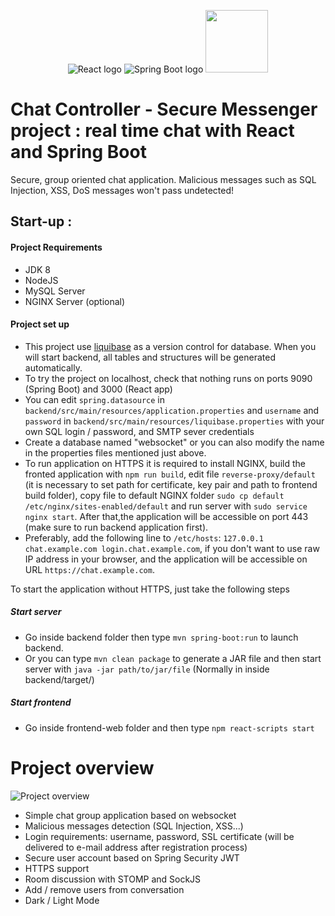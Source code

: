 <div align="center">

   ![React logo](assets/react.png "React logo")
   ![Spring Boot logo](assets/springboot.png "Sprint boot logo")
   <img src="https://miro.medium.com/max/1400/1*MbZY_t47eV_ZMATRT-q_LQ.jpeg" height="100">
</div>

# Chat Controller - Secure Messenger project : real time chat with React and Spring Boot

Secure, group oriented chat application. Malicious messages such as SQL Injection, XSS, DoS messages won't pass undetected! 

## Start-up :

#### Project Requirements

- JDK 8
- NodeJS
- MySQL Server
- NGINX Server (optional)

#### Project set up

- This project use [liquibase](https://www.liquibase.org/) as a version control for database. When you will start backend, all tables and structures will be generated automatically.
- To try the project on localhost, check that nothing runs on ports 9090 (Spring Boot) and 3000 (React app)
- You can edit ````spring.datasource```` in ```backend/src/main/resources/application.properties```  and ```username``` and ```password``` in ```backend/src/main/resources/liquibase.properties``` with your own SQL login / password, and SMTP sever credentials
- Create a database named "websocket" or you can also modify the name in the properties files mentioned just above.
- To run application on HTTPS it is required to install NGINX, build the fronted application with ```npm run build```, edit file ```reverse-proxy/default``` (it is necessary to set path for certificate, key pair and path to frontend build folder), copy file to default NGINX folder ```sudo cp default /etc/nginx/sites-enabled/default``` and run server with ```sudo service nginx start```. After that,the application will be accessible on port 443 (make sure to run backend application first).
- Preferably, add the following line to ```/etc/hosts```: ```127.0.0.1 chat.example.com login.chat.example.com```, if you don't want to use raw IP address in your browser, and the application will be accessible on URL ```https://chat.example.com```.

To start the application without HTTPS, just take the following steps
 
##### Start server
- Go inside backend folder then type  ```mvn spring-boot:run``` to launch backend.
- Or you can type ```mvn clean package``` to generate a JAR file and then start server with ```java -jar path/to/jar/file``` (Normally in inside backend/target/) 
##### Start frontend
- Go inside frontend-web folder and then type ```npm react-scripts start```

# Project overview

![Project overview](assets/messenger.jpg?raw=true "Project overview")

* Simple chat group application based on websocket
* Malicious messages detection (SQL Injection, XSS...)
* Login requirements: username, password, SSL certificate (will be delivered to e-mail address after registration process)
* Secure user account based on Spring Security JWT
* HTTPS support
* Room discussion with STOMP and SockJS
* Add / remove users from conversation 
* Dark / Light Mode
